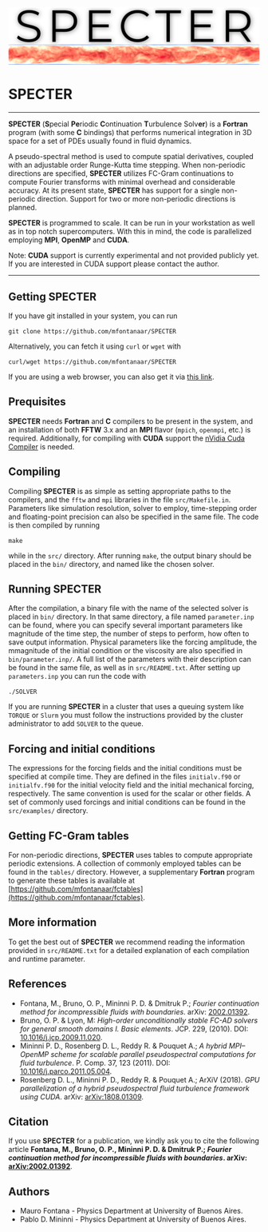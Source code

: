 ![](./specter.svg)

# SPECTER

----
**SPECTER** (**S**pecial **Pe**riodic **C**ontinuation **T**urbulence Solv**er**) is a **Fortran** program (with some **C** bindings) that performs numerical integration in 3D space for a set of PDEs usually found in fluid dynamics. 

A pseudo-spectral method is used to compute spatial derivatives, coupled with an adjustable order Runge-Kutta time stepping. When non-periodic directions are specified, **SPECTER** utilizes FC-Gram continuations to compute Fourier transforms with minimal overhead and considerable accuracy. At its present state, **SPECTER** has support for a single non-periodic direction. Support for two or more non-periodic directions is planned.

**SPECTER** is programmed to scale. It can be run in your workstation as well as in top notch supercomputers. With this in mind, the code is parallelized employing **MPI**, **OpenMP** and **CUDA**.

Note: **CUDA** support is currently experimental and not provided publicly yet. If you are interested in CUDA support please contact the author.

----
## Getting SPECTER
If you have git installed in your system, you can run 
```
git clone https://github.com/mfontanaar/SPECTER
```
Alternatively, you can fetch it using `curl` or `wget` with
```
curl/wget https://github.com/mfontanaar/SPECTER
```
If you are using a web browser, you can also get it via [this link](https://github.com/mfontanaar/SPECTER/archive/master.zip).

## Prequisites
**SPECTER** needs **Fortran** and **C** compilers to be present in the system, and an installation of both **FFTW** 3.x and an **MPI** flavor (`mpich`, `openmpi`, etc.) is required. Additionally, for compiling with **CUDA** support the [nVidia Cuda Compiler](https://developer.nvidia.com/cuda-llvm-compiler) is needed.

## Compiling
Compiling **SPECTER** is as simple as setting appropriate paths to the compilers, and the `fftw` and `mpi` libraries in the file `src/Makefile.in`. Parameters like simulation resolution, solver to employ, time-stepping order and floating-point precision can also be specified in the same file. The code is then compiled by running 
```
make
```
while in the `src/` directory. After running `make`, the output binary should be placed in the `bin/` directory, and named like the chosen solver.

## Running SPECTER
After the compilation, a binary file with the name of the selected solver is placed in `bin/` directory. In that same directory, a file named `parameter.inp` can be found, where you can specify several important parameters like magnitude of the time step, the number of steps to perform, how often to save output information. Physical parameters like the forcing amplitude, the mmagnitude of the initial condition or the viscosity are also specified in `bin/parameter.inp/`. A full list of the parameters with their description can be found in the same file, as well as in `src/README.txt`. After setting up `parameters.inp` you can run the code with
```
./SOLVER
```
If you are running **SPECTER** in a cluster that uses a queuing system like `TORQUE` or `Slurm` you must follow the instructions provided by the cluster administrator to add `SOLVER` to the queue.

## Forcing and initial conditions
The expressions for the forcing fields and the initial conditions must be specified at compile time. They are defined in the files `initialv.f90` or `initialfv.f90` for the initial velocity field and the initial mechanical forcing, respectively. The same convention is used for the scalar or other fields. A set of commonly used forcings and initial conditions can be found in the `src/examples/` directory.

## Getting FC-Gram tables
For non-periodic directions, **SPECTER** uses tables to compute appropriate periodic extensions. A collection of commonly employed tables can be found in the `tables/` directory. However, a supplementary **Fortran** program to generate these tables is available at [https://github.com/mfontanaar/fctables](https://github.com/mfontanaar/fctables).

## More information
To get the best out of **SPECTER** we recommend reading the information provided in `src/README.txt` for a detailed explanation of each compilation and runtime parameter.

## References
- Fontana, M., Bruno, O. P., Mininni P. D. & Dmitruk P.; *Fourier continuation method for incompressible fluids with boundaries*. arXiv: [2002.01392](https://arxiv.org/abs/2002.01392).
- Bruno, O. P. & Lyon, M: *High-order unconditionally stable FC-AD solvers for general smooth domains I. Basic elements*. JCP.  229, (2010). DOI: [10.1016/j.jcp.2009.11.020](https://doi.org/10.1016/j.jcp.2009.11.020).
- Mininni P. D., Rosenberg D. L., Reddy R. & Pouquet A.; *A hybrid MPI–OpenMP scheme for scalable parallel pseudospectral computations for fluid turbulence*. P. Comp. 37, 123 (2011). DOI: [10.1016/j.parco.2011.05.004](https://doi.org/10.1016/j.parco.2011.05.004).
- Rosenberg D. L., Mininni P. D., Reddy R. & Pouquet A.; ArXiV (2018). *GPU parallelization of a hybrid pseudospectral fluid turbulence framework using CUDA*. arXiv: [arXiv:1808.01309](https://arxiv.org/abs/1808.01309).

## Citation
If you use **SPECTER** for a publication, we kindly ask you to cite the following article **Fontana, M., Bruno, O. P., Mininni P. D. & Dmitruk P.; *Fourier continuation method for incompressible fluids with boundaries*. arXiv: [arXiv:2002.01392](https://arxiv.org/abs/2002.01392)**.

## Authors
- Mauro Fontana - Physics Department at University of Buenos Aires.
- Pablo D. Mininni - Physics Department at University of Buenos Aires.
